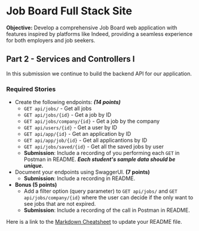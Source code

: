 # Job Board Full Stack Site

**Objective:** Develop a comprehensive Job Board web application with features inspired by platforms like Indeed, providing a seamless experience for both employers and job seekers.

## Part 2 - Services and Controllers I

In this submission we continue to build the backend API for our application.
### Required Stories

- Create the following endpoints:  ***(14 points)***
    - `GET api/jobs/` - Get all jobs
    - `GET api/jobs/{id}` - Get a job by ID
    - `GET api/jobs/company/{id}` - Get a job by the company
    - `GET api/users/{id}` - Get a user by ID
    - `GET api/app/{id}` - Get an application by ID
    - `GET api/app/job/{id}` - Get all applicantions by ID
    - `GET api/jobs/saved/{id}` - Get all the saved jobs by user
    - **Submission**: Include a recording of you performing each `GET` in Postman in README. ***Each student's sample data should be unique.***
- Document your endpoints using SwaggerUI. **(7 points)** 
   - **Submission**: Include a recording in README.
- **Bonus (5 points)**
  - Add a filter option (query parameter) to `GET api/jobs/` and `GET api/jobs/company/{id}` where the user can decide if the only want to see jobs that are not expired.
   - **Submission**: Include a recording of the call in Postman in README.

Here is a link to the [Markdown Cheatsheet](https://www.markdownguide.org/cheat-sheet/) to update your README file.
